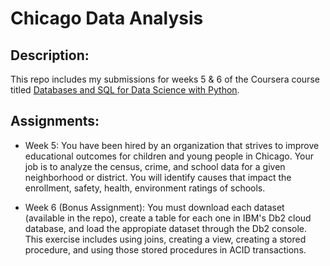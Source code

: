 # Chicago Data Analysis

## Description:
This repo includes my submissions for weeks 5 & 6 of the Coursera course titled [Databases and SQL for Data Science with Python](https://www.coursera.org/learn/sql-data-science/).

## Assignments:
* Week 5: You have been hired by an organization that strives to improve educational outcomes for children and young people in Chicago. Your job is to analyze the census, crime, and school data for a given neighborhood or district. You will identify causes that impact the enrollment, safety, health, environment ratings of schools.

* Week 6 (Bonus Assignment): You must download each dataset (available in the repo), create a table for each one in IBM's Db2 cloud database, and load the appropiate dataset through the Db2 console. This exercise includes using joins, creating a view, creating a stored procedure, and using those stored procedures in ACID transactions.
